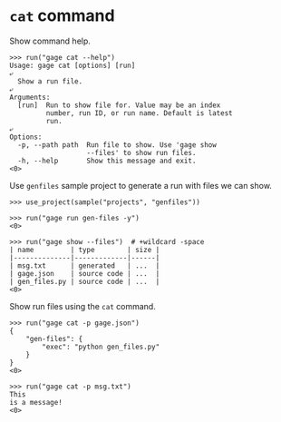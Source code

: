 # `cat` command

Show command help.

    >>> run("gage cat --help")
    Usage: gage cat [options] [run]
    ⤶
      Show a run file.
    ⤶
    Arguments:
      [run]  Run to show file for. Value may be an index
             number, run ID, or run name. Default is latest
             run.
    ⤶
    Options:
      -p, --path path  Run file to show. Use 'gage show
                       --files' to show run files.
      -h, --help       Show this message and exit.
    <0>

Use `genfiles` sample project to generate a run with files we can show.

    >>> use_project(sample("projects", "genfiles"))

    >>> run("gage run gen-files -y")
    <0>

    >>> run("gage show --files")  # +wildcard -space
    | name         | type        | size |
    |--------------|-------------|------|
    | msg.txt      | generated   | ...  |
    | gage.json    | source code | ...  |
    | gen_files.py | source code | ...  |
    <0>

Show run files using the `cat` command.

    >>> run("gage cat -p gage.json")
    {
        "gen-files": {
            "exec": "python gen_files.py"
        }
    }
    <0>

    >>> run("gage cat -p msg.txt")
    This
    is a message!
    <0>
